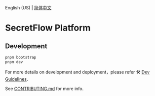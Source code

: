 English (US) | [简体中文](README.zh-Hans.md)

# SecretFlow Platform

## Development

```bash
pnpm bootstrap
pnpm dev
```

For more details on development and deployment，please refer 🛠 [Dev Guidelines](https://secretflow.github.io/secretpad-frontend/dev-doc).

See [CONTRIBUTING.md](CONTRIBUTING.md) for more info.
